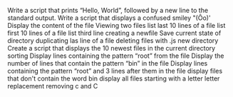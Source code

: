 Write a script that prints “Hello, World”, followed by a new line to the standard output.
Write a script that displays a confused smiley "(Ôo)'
Display the content of the file
Viewing two files
list last 10 lines of a file
list first 10 lines of a file
list third line
creating a newfile
Save current state of directory
duplicating las line of a file
deleting files with .js
new directory
Create a script that displays the 10 newest files in the current directory
sorting
Display lines containing the pattern “root” from the file
Display the number of lines that contain the pattern “bin” in the file
Display lines containing the pattern “root” and 3 lines after them in the file
display files that don't contain the word bin
display all files starting with a letter
letter replacement
removing c and C
